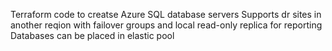 Terraform code to creatse Azure SQL database servers
Supports dr sites in another reqion with failover groups and local read-only replica for reporting
Databases can be placed in elastic pool
